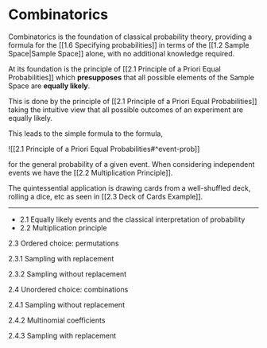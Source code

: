 # Combinatorics

Combinatorics is the foundation of classical probability theory, providing a formula for the [[1.6 Specifying probabilities]] in terms of the [[1.2 Sample Space|Sample Space]] alone, with no additional knowledge required.

At its foundation is the principle of [[2.1 Principle of a Priori Equal Probabilities]] which **presupposes** that all possible elements of the Sample Space are **equally likely**.

This is done by the principle of [[2.1 Principle of a Priori Equal Probabilities]] taking the intuitive view that all possible outcomes of an experiment are equally likely.

This leads to the simple formula to the formula,

![[2.1 Principle of a Priori Equal Probabilities#^event-prob]]

for the general probability of a given event. When considering independent events we have the [[2.2 Multiplication Principle]].

The quintessential application is drawing cards from a well-shuffled deck, rolling a dice, etc as seen in [[2.3 Deck of Cards Example]].

---

- 2.1 Equally likely events and the classical interpretation of probability 
-  2.2 Multiplication principle 
 
 2.3 Ordered choice: permutations 
 
  2.3.1 Sampling with replacement 
  
  2.3.2 Sampling without replacement 
  
 2.4 Unordered choice: combinations 
 
  2.4.1 Sampling without replacement 
  
  2.4.2 Multinomial coefficients 
  
  2.4.3 Sampling with replacement
